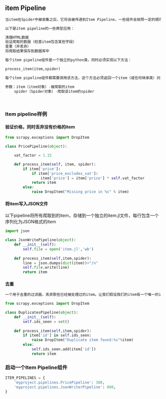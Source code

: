 ## item Pipeline

```python
当item在Spider中被收集之后，它将会被传递到Item Pipeline，一些组件会按照一定的顺序执行对item的处理
```

```python
以下是item pipeline的一些典型应用：

清理HTML数据
验证爬取的数据（检查item包含某些字段）
查重（并丢弃）
将爬取结果保存到数据库中
```



```python
每个item pipeline组件是一个独立的python类，同时必须实现以下方法：

process_item(item,spider)

每个item pipeline组件都需要调用该方法，这个方法必须返回一个item（或任何继承类）对象，或是抛出DropItem异常，被丢弃的item将不会被之后的pipline组件所处理

参数：item（item对象）-被爬取的item
	spider（Spider对象）-爬取该item的spider
    
    
```

### Item pipeline样例

#### 验证价格，同时丢弃没有价格的item

```python
from scrapy.exceptions import DropItem

class PricePipeline(object):

    vat_factor = 1.15

    def process_item(self, item, spider):
        if item['price']:
            if item['price_excludes_vat']:
                item['price'] = item['price'] * self.vat_factor
            return item
        else:
            raise DropItem("Missing price in %s" % item)
```



#### 将item写入JSON文件

以下pipeline将所有爬取到的item，存储到一个独立的item.jl文件，每行包含一个序列化为JSON格式的item

```python
import json

class JsonWritePipeline(object):
    def __init__(self):
        self.file = open('item.jl','wb')
        
    def process_item(self,item,spider):
        line = json.dumps(dict(item))+"/n"
        self.file.write(line)
        return item
```



#### 去重

```python
一个用于去重的过滤器，丢弃那些已经被处理过的item。让我们假设我们的item有一个唯一的id，但我们spider返回的多个item中包含相同的id

```



```python
from scrapy.exceptions import DropItem

class DuplicatesPipeline(object):
    def __init__(self):
        self.ids_seen = set()
        
    def process_item(self,item,spider):
        if item['id'] in self.ids_seen:
            raise DropItem("Duplicate item found:%s"%item)
        else:
            self.ids_seen.add(item['id'])
            return item
```



### 启动一个Item Pipeline组件

```python
ITEM_PIPELINES = {
    'myproject.pipelines.PricePipeline': 300,
    'myproject.pipelines.JsonWriterPipeline': 800,
}
```

